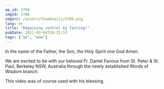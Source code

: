 ```yaml
---
wp_id: 2704
imgId: 2706
imgSrc: /assets/thumbnails/2706.png
lang: en
title: "Regaining control by fasting!"
pubDate: 2021-03-04T20:21:53
tags: ["aa", "wow"]
---
```

<!-- page: 6 -->

<p>In the name of the Father, the Son, the Holy Spirit one God Amen.</p>
<p>We are excited to be with our beloved Fr. Daniel Fanous from St. Peter &amp; St. Paul, Berkeley NSW, Australia through the newly established Words of Wisdom branch.</p>
<p>This video was of course used with his blessing.</p>
<p>&nbsp;</p>

